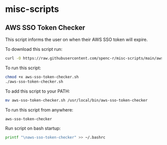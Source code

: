 # misc-scripts

## AWS SSO Token Checker

This script informs the user on when their AWS SSO token will expire.

To download this script run:
```bash
curl -O https://raw.githubusercontent.com/spenc-r/misc-scripts/main/aws-sso-token-checker.sh
```

To run this script:
```bash
chmod +x aws-sso-token-checker.sh
./aws-sso-token-checker.sh
```

To add this script to your PATH:
```bash
mv aws-sso-token-checker.sh /usr/local/bin/aws-sso-token-checker
```

To run this script from anywhere:
```bash
aws-sso-token-checker
```

Run script on bash startup:
```bash
printf "\naws-sso-token-checker" >> ~/.bashrc
```
